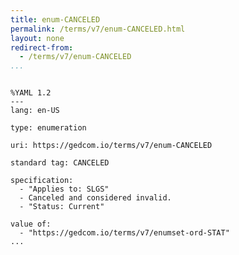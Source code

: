 ```yaml
---
title: enum-CANCELED
permalink: /terms/v7/enum-CANCELED.html
layout: none
redirect-from:
  - /terms/v7/enum-CANCELED
...
```


```

%YAML 1.2
---
lang: en-US

type: enumeration

uri: https://gedcom.io/terms/v7/enum-CANCELED

standard tag: CANCELED

specification:
  - "Applies to: SLGS"
  - Canceled and considered invalid.
  - "Status: Current"

value of:
  - "https://gedcom.io/terms/v7/enumset-ord-STAT"
...

```
